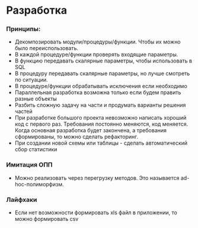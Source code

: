 # Разработка

### Принципы:
  - Декомпозировать модули/процедуры/функции. Чтобы их можно было переиспользовать.
  - В каждой процедуре/функции проверять входящие параметры.
  - В функцию передавать скалярные параметры, чтобы использовать в SQL
  - В процедуру передавать скалярные параметры, но лучше смотреть по ситуации. 
  - В процедуре/функции обрабатывать исключения если необходимо
  - Параллельная разработка возможна только если будем править разные объекты
  - Разбить сложную задачу на части и продумать варианты решения частей
  - При разработке большого проекта невозможно написать хороший код с первого раз. Требования постоянно меняются, код меняется. Когда основная разработка будет закончена, а требования сформированы, то можно сделать рефакторинг.
  - При создании новой схемы или таблицы - сделать автоматический сбор статистики

### Имитация ОПП
  - Можно реализовать через перегрузку методов. Это называется ad-hoc-полиморфизм.

### Лайфхаки 
  - Если нет возможности формировать xls файл в приложении, то можно формировать csv
